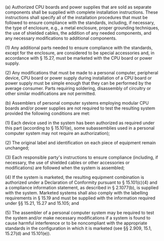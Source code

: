 (a) Authorized CPU boards and power supplies that are sold as separate components shall be supplied with complete installation instructions. These instructions shall specify all of the installation procedures that must be followed to ensure compliance with the standards, including, if necessary, the type of enclosure, e.g., a metal enclosure, proper grounding techniques, the use of shielded cables, the addition of any needed components, and any necessary modifications to additional components.

(1) Any additional parts needed to ensure compliance with the standards, except for the enclosure, are considered to be special accessories and, in accordance with § 15.27, must be marketed with the CPU board or power supply.

(2) Any modifications that must be made to a personal computer, peripheral device, CPU board or power supply during installation of a CPU board or power supply must be simple enough that they can be performed by the average consumer. Parts requiring soldering, disassembly of circuitry or other similar modifications are not permitted.

(b) Assemblers of personal computer systems employing modular CPU boards and/or power supplies are not required to test the resulting system provided the following conditions are met:

(1) Each device used in the system has been authorized as required under this part (according to § 15.101(e), some subassemblies used in a personal computer system may not require an authorization);

(2) The original label and identification on each piece of equipment remain unchanged;

(3) Each responsible party's instructions to ensure compliance (including, if necessary, the use of shielded cables or other accessories or modifications) are followed when the system is assembled;

(4) If the system is marketed, the resulting equipment combination is authorized under a Declaration of Conformity pursuant to § 15.101(c)(4) and a compliance information statement, as described in § 2.1077(b), is supplied with the system. Marketed systems shall also comply with the labelling requirements in § 15.19 and must be supplied with the information required under §§ 15.21, 15.27 and 15.105; and

(5) The assembler of a personal computer system may be required to test the system and/or make necessary modifications if a system is found to cause harmful interference or to be noncompliant with the appropriate standards in the configuration in which it is marketed (see §§ 2.909, 15.1, 15.27(d) and 15.101(e)).

